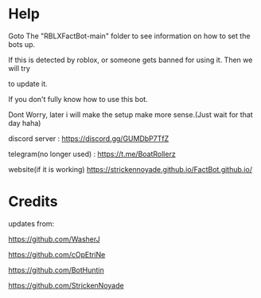 # Help

Goto The "RBLXFactBot-main" folder to see information on how to set the bots up.

If this is detected by roblox, or someone gets banned for using it. Then we will try 

to update it.

If you don't fully know how to use this bot.

Dont Worry, later i will make the setup make more sense.(Just wait for that day haha)

discord server : https://discord.gg/GUMDbP7TfZ

telegram(no longer used) : https://t.me/BoatRollerz

website(if it is working) https://strickennoyade.github.io/FactBot.github.io/

# Credits
updates from: 

https://github.com/WasherJ 

https://github.com/cOpEtriNe 

https://github.com/BotHuntin 

https://github.com/StrickenNoyade
